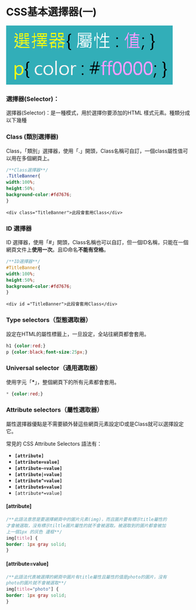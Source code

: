 # CSS基本選擇器\(一\)

![](../.gitbook/assets/image%20%285%29.png)

### 

### 選擇器\(Selector\)：

選擇器\(Selector\)：是一種模式，用於選擇你要添加的HTML 樣式元素。種類分成以下幾種

### Class \(類別選擇器\)

Class，「類別」選擇器，使用「.」開頭，Class名稱可自訂，一個class屬性值可以用在多個網頁上。

```css
/**Class選擇器**/
.TitleBanner{
width:100%;
height:50%;
background-color:#fd7676;
}
```

```markup
<div class="TitleBanner">此段會套用Class</div>
```

### ID 選擇器

ID 選擇器，使用「\#」開頭，Class名稱也可以自訂，但一個ID名稱，只能在一個網頁文件上**使用一次**。且ID命名**不能有空格**。

```css
/**ID選擇器**/
#TitleBanner{
width:100%;
height:50%;
background-color:#fd7676;
}
```

```markup
<div id ="TitleBanner">此段會套用Class</div>
```

### Type selectors（型態選取器）

設定在HTML的屬性標籤上，一旦設定，全站往網頁都會套用。

```css
h1 {color:red;}
p {color:black;font-size:25px;}
```

### Universal selector（通用選取器）

使用字元「**\***」，整個網頁下的所有元素都會套用。

```css
* {color:red;}
```

### Attribute selectors（屬性選取器）

屬性選擇器優點是不需要額外替這些網頁元素設定ID或是Class就可以選擇設定它。

常見的 CSS Attribute Selectors 語法有：

* **`[attribute]`**
* **`[attribute=value]`**
* **`[attribute~=value]`**
* **`[attribute|=value]`**
* **`[attribute^=value]`**
* **`[attribute$=value]`**
* `[attribute*=value]`

####  **\[attribute\]**

```css
/**此語法意思是要選擇網頁中的圖片元素(img)，而且圖片要有標示title屬性的
才會被選取，沒有標示tiltle圖片屬性的就不會被選取。被選取到的圖片都會被加
上一個1px 的灰色 邊框**/
img[title] {
border: 1px gray solid;
}
```

####  **\[attribute=value\]**

```css
/**此語法代表被選擇的網頁中圖片有title屬性且屬性的值是photo的圖片，沒有
photo的圖片就不會被選取**/
img[title="photo"] {
border: 1px gray solid;
}
```

